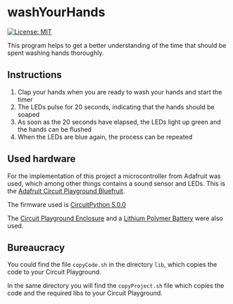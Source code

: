 # washYourHands

[![License: MIT](https://img.shields.io/badge/License-MIT-yellow.svg)](LICENSE)

This program helps to get a better understanding of the time that should be spent washing hands thoroughly.

## Instructions

1. Clap your hands when you are ready to wash your hands and start the timer
2. The LEDs pulse for 20 seconds, indicating that the hands should be soaped
3. As soon as the 20 seconds have elapsed, the LEDs light up green and the hands can be flushed
4. When the LEDs are blue again, the process can be repeated

## Used hardware

For the implementation of this project a microcontroller from Adafruit was used, which among other things contains a sound sensor and LEDs. This is the [Adafruit Circuit Playground Bluefruit](https://www.adafruit.com/product/4333).

The firmware used is [CircuitPython 5.0.0](https://circuitpython.org/board/circuitplayground_bluefruit/)

The [Circuit Playground Enclosure](https://www.adafruit.com/product/3915) and a [Lithium Polymer Battery](https://www.adafruit.com/product/4237) were also used.

## Bureaucracy

You could find the file `copyCode.sh` in the directory `lib`, which copies the code to your Circuit Playground.

In the same directory you will find the `copyProject.sh` file which copies the code and the required libs to your Circuit Playground.
